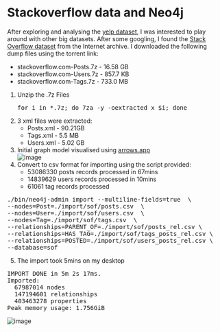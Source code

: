 # Stackoverflow data and Neo4j
After exploring and analysing the [yelp dataset](https://www.yelp.com/dataset), I was interested to play around with other big datasets. After some googling, I found the [Stack Overflow dataset](https://archive.org/details/stackexchange) from the Internet archive.
I downloaded the following dump files using the torrent link:  
- stackoverflow.com-Posts.7z	- 16.58 GB
- stackoverflow.com-Users.7z	- 857.7 KB
- stackoverflow.com-Tags.7z	- 733.0 MB

1. Unzip the .7z Files
	<pre>for i in *.7z; do 7za -y -oextracted x $i; done</pre>
2. 3 xml files were extracted:
	- Posts.xml	- 90.21GB
	- Tags.xml	- 5.5 MB
	- Users.xml	- 5.02 GB
3. Initial graph model visualised using [arrows.app](https://arrows.app/)  
![image](https://user-images.githubusercontent.com/830693/129159808-fda852b0-8fc0-4b7d-a122-054770498866.png)
4. Convert to csv format for importing using the script provided:
	- 53086330 posts records processed in 67mins
	- 14839629 users records processed in 10mins
	- 61061 tag records processed

	
<pre>./bin/neo4j-admin import --multiline-fields=true  \
--nodes=Post=./import/sof/posts.csv  \
--nodes=User=./import/sof/users.csv  \
--nodes=Tag=./import/sof/tags.csv  \
--relationships=PARENT_OF=./import/sof/posts_rel.csv \
--relationships=HAS_TAG=./import/sof/tags_posts_rel.csv \
--relationships=POSTED=./import/sof/users_posts_rel.csv \
--database=sof
</pre>
  
5. The import took 5mins on my desktop
<pre>IMPORT DONE in 5m 2s 17ms. 
Imported:
  67987014 nodes
  147194601 relationships
  403463278 properties
Peak memory usage: 1.756GiB</pre>
![image](https://user-images.githubusercontent.com/830693/129184861-ffa84c61-98c6-4aee-a786-a4c871d04acd.png)

